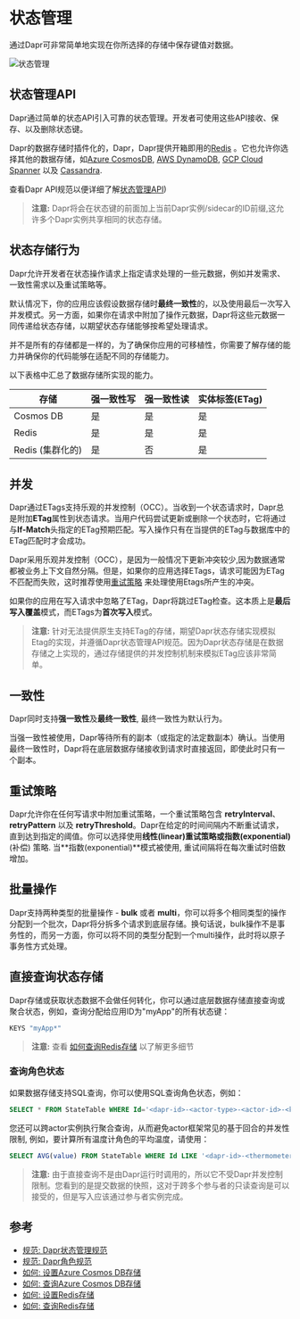 # 状态管理 

通过Dapr可非常简单地实现在你所选择的存储中保存键值对数据。

![状态管理](../../images/state_management.png)

## 状态管理API

Dapr通过简单的状态API引入可靠的状态管理。开发者可使用这些API接收、保存、以及删除状态键。

Dapr的数据存储时插件化的，Dapr，Dapr提供开箱即用的[Redis](https://redis.io
) 。它也允许你选择其他的数据存储，如[Azure CosmosDB](https://azure.microsoft.com/Databases/Cosmos_DB
), [AWS DynamoDB](https://aws.amazon.com/DynamoDB
), [GCP Cloud Spanner](https://cloud.google.com/spanner
) 以及 [Cassandra](http://cassandra.apache.org/).

查看Dapr API规范以便详细了解[状态管理API](../../reference/api/state.md))

> **注意:** Dapr将会在状态键的前面加上当前Dapr实例/sidecar的ID前缀,这允许多个Dapr实例共享相同的状态存储。

## 状态存储行为
Dapr允许开发者在状态操作请求上指定请求处理的一些元数据，例如并发需求、一致性需求以及重试策略等。

默认情况下，你的应用应该假设数据存储时**最终一致性**的，以及使用最后一次写入并发模式。另一方面，如果你在请求中附加了操作元数据，Dapr将这些元数据一同传递给状态存储，以期望状态存储能够按希望处理请求。

并不是所有的存储都是一样的，为了确保你应用的可移植性，你需要了解存储的能力并确保你的代码能够在适配不同的存储能力。

以下表格中汇总了数据存储所实现的能力。

存储 | 强一致性写 | 强一致性读 | 实体标签(ETag)|
----|----|----|----
Cosmos DB | 是 | 是 | 是
Redis | 是 | 是 | 是
Redis (集群化的)| 是 | 否 | 是

## 并发
Dapr通过ETags支持乐观的并发控制（OCC）。当收到一个状态请求时，Dapr总是附加**ETag**属性到状态请求。当用户代码尝试更新或删除一个状态时，它将通过与**If-Match**头指定的ETag预期匹配。写入操作只有在当提供的ETag与数据库中的ETag匹配时才会成功。

Dapr采用乐观并发控制（OCC），是因为一般情况下更新冲突较少,因为数据通常都被业务上下文自然分隔。但是，如果你的应用选择ETags，请求可能因为ETag不匹配而失败，这时推荐使用[重试策略](#Retry-Policies) 来处理使用Etags所产生的冲突。

如果你的应用在写入请求中忽略了ETag，Dapr将跳过ETag检查。这本质上是**最后写入覆盖**模式，而ETags为**首次写入**模式。

> **注意:** 针对无法提供原生支持ETag的存储，期望Dapr状态存储实现模拟Etag的实现，并遵循Dapr状态管理API规范。因为Dapr状态存储是在数据存储之上实现的，通过存储提供的并发控制机制来模拟ETag应该非常简单。

## 一致性
Dapr同时支持**强一致性**及**最终一致性**, 最终一致性为默认行为。

当强一致性被使用，Dapr等待所有的副本（或指定的法定数副本）确认。当使用最终一致性时，Dapr将在底层数据存储接收到请求时直接返回，即使此时只有一个副本。

## 重试策略
Dapr允许你在任何写请求中附加重试策略，一个重试策略包含 **retryInterval**、 **retryPattern** 以及 **retryThreshold**。Dapr在给定的时间间隔内不断重试请求，直到达到指定的阈值。你可以选择使用**线性(linear)**重试策略或**指数(exponential)** (补偿) 策略. 当**指数(exponential)**模式被使用, 重试间隔将在每次重试时倍数增加。

## 批量操作

Dapr支持两种类型的批量操作 - **bulk** 或者 **multi**，你可以将多个相同类型的操作分配到一个批次，Dapr将分拆多个请求到底层存储。换句话说，bulk操作不是事务性的，而另一方面，你可以将不同的类型分配到一个multi操作，此时将以原子事务性方式处理。

## 直接查询状态存储

Dapr存储或获取状态数据不会做任何转化，你可以通过底层数据存储直接查询或聚合状态，例如，查询分配给应用ID为"myApp"的所有状态键：

```bash
KEYS "myApp*"
```

> **注意:** 查看 [如何查询Redis存储](../../howto/query-state-store/query-redis-store.md) 以了解更多细节

> 
### 查询角色状态

如果数据存储支持SQL查询，你可以使用SQL查询角色状态，例如：

```sql
SELECT * FROM StateTable WHERE Id='<dapr-id>-<actor-type>-<actor-id>-<key>'
```

您还可以跨actor实例执行聚合查询，从而避免actor框架常见的基于回合的并发性限制, 例如，要计算所有温度计角色的平均温度，请使用：

```sql
SELECT AVG(value) FROM StateTable WHERE Id LIKE '<dapr-id>-<thermometer>-*-temperature'
```

> **注意:** 由于直接查询不是由Dapr运行时调用的，所以它不受Dapr并发控制限制。您看到的是提交数据的快照，这对于跨多个参与者的只读查询是可以接受的，但是写入应该通过参与者实例完成。

## 参考
* [规范: Dapr状态管理规范](../../reference/api/state.md)
* [规范: Dapr角色规范](../../reference/api/actors.md)
* [如何: 设置Azure Cosmos DB存储](../../howto/setup-state-store/setup-azure-cosmosdb.md)
* [如何: 查询Azure Cosmos DB存储](../../howto/query-state-store/query-cosmosdb-store.md) 
* [如何: 设置Redis存储](../../howto/setup-state-store/setup-redis.md)
* [如何: 查询Redis存储](../../howto/query-state-store/query-redis-store.md) 
